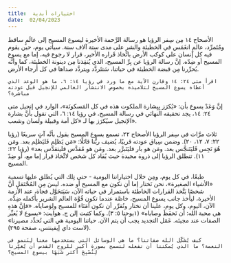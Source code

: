 ```yaml
---
title:  اختيارات أبدية
date:  02/04/2023
---
```


الأصحاح ١٤ مِن سِفر الرؤيا هو رسالة الرَّحمة الأخيرة ليسوع المسيح إلى عالَمٍ ساقط ومُتَمرِّد، عالمٍ انغَمَس في الخطيئة والشر على مدى ستة آلاف سنة. سيأتي يوم، حين يقوم فيه كل إنسان على كوكب الأرض باتِّخاذ قَراره الأخير، قرار لا رجوع فيه، إما مع يسوع المسيح أو ضِدّه. إنَّ رسالة الرؤيا عن بِرِّ المسيح، الذي يُنقِذنا مِن دينونة الخطيئة، كما وأنَّه يُحرِّرنا مِن قبضة الخطيئة في حياتنا، سَتتَردَّد ويتردَّد صداها في كل أرجاء الأرض.

`اقرأ متى ٢٤: ١٤ وقارن الآية مع ما ورد في رؤيا ١٤: ٦. ما هو الوعد الذي أعطاه يسوع المسيح لتلاميذه بخصوص الانتشار العالمي للإنجيل قبل عودته مباشرة؟`

إنَّ وَعَدْ يسوع بأن: «يُكرَز بِبِشارة الملكوت هذه في كل المَسكونَة»، الوارد في إنجيل متى ٢٤: ١٤، يجد تحقيقه النهائي في رسالة المسيح، في رؤيا ١٤: ٦، التي تقول بأنَّ بشارة الإنجيل سيُكرَز بها لـ «كل أمة وقبيلة ولسان وشعب».

ثلاث مرَّات في سِفر الرؤيا الأصحاح ٢٢، نسمع يسوع المسيح يقول بأنَّه آتٍ سريعًا (رؤيا ٢٢: ٧، ١٢، ٢٠). وضمن سِياق عودته قريبًا، يُضيف ربُّنا قائلًا: «مَن يَظلِم فَليَظلِم بعد. ومَن هُوَ نَجِس فَليَتَنجَّس بعد. ومَن هو بار فليَتَبرَّر بعد. ومَن هو مُقدَّس فليتقدَّس بعد» (رؤيا ٢٢: ١١). تنطلق الرؤيا إلى ذروة مجيدة حيث يُقاد كل شخص لاتِّخاذ قرار إما مع، أو ضِدّ المسيح.

طبعًا، في كل يوم، ومِن خلال اختياراتنا اليومية - حتى تِلك التي يُطلق عليها تسمية «الأشياء الصغيرة»، نحن نَختار إما أن نكون مع المسيح أو ضده. ليسَ مِن المُحْتَمَل أنَّ شخصًا يَتَّخذ القرارات الخاطئة باستمرار في حياته الآن، سَيَتحَوَّل فجأة، عند الأزمة الأخيرة، ليأخذ جانب يسوع المسيح، خاصَّة عندما تكون قُوَّة العالم الشرير بأكمله ضِدَّه. الآن، اليوم، وكل يوم، علينا أن نختار ونُقرِّر أن نكون اُمَنَاء للمسيح ولِوَصاياه. «فإنَّ هذهِ هي محبة الله: أن نَحفَظَ وصاياه» (١يوحنا ٥: ٣). وكما كتبت إلن ج. هوايت: «يسوع لا يُغيِّر الصفات عند مجيئه. عَمَل التجديد يجب أن يتم الآن. حياتنا اليومية هي التي تُحدِّد مصيرنا» (لاست داي إيفينتس، صفحة ٢٩٥).

`كيف يُشَكِّل الله صفاتنا؟ ما هي الوسائل التي يستخدمها معنا لِنَنمو في النعمة؟ ما الذي يُمكننا أن نفعله لنسمح بصورة أكبر للروح القدس أن يُغيِّرنا لِنُصْبِحَ أكثر شَبَهًا بيسوع المسيح؟`